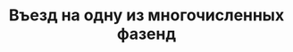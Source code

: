 ---
title: 'Въезд на одну из многочисленных фазенд'
location: ''
tags: [all, 2012]
categories: [brazil-by-bicycle-2012]
---